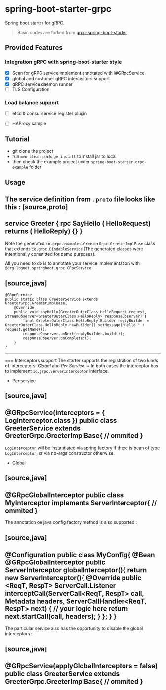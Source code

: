 # spring-boot-starter-grpc

Spring boot starter for [gRPC](http://www.grpc.io/).

> Basic codes are forked from [grpc-spring-boot-starter](https://github.com/LogNet/grpc-spring-boot-starter)

## Provided Features

### Integration gRPC with spring-boot-starter style
- [x] Scan for gRPC service implement annotated with @GRpcService
- [x] global and customer gRPC interceptors support
- [x] gRPC service daemon runner
- [ ]  TLS Configuration

### Load balance support
- [ ] etcd & consul service register plugin
- [ ] HAProxy sample


## Tutorial
- git clone the project
- run `mvn clean package install` to install jar to local
- then check the example project under `spring-boot-starter-grpc-example` folder

## Usage

The service definition from `.proto` file looks like this :
[source,proto]
----
service Greeter {
    rpc SayHello ( HelloRequest) returns (  HelloReply) {}
}
----

Note the generated `io.grpc.examples.GreeterGrpc.GreeterImplBase` class that extends `io.grpc.BindableService`.(The generated classes were intentionally committed for demo purposes).

All you need to do is to annotate your service implementation with `@org.lognet.springboot.grpc.GRpcService`

[source,java]
----
    @GRpcService
    public static class GreeterService extends  GreeterGrpc.GreeterImplBase{
        @Override
        public void sayHello(GreeterOuterClass.HelloRequest request, StreamObserver<GreeterOuterClass.HelloReply> responseObserver) {
            final GreeterOuterClass.HelloReply.Builder replyBuilder = GreeterOuterClass.HelloReply.newBuilder().setMessage("Hello " + request.getName());
            responseObserver.onNext(replyBuilder.build());
            responseObserver.onCompleted();
        }
    }
----

=== Interceptors support
The starter supports the registration of two kinds of interceptors: _Global_  and _Per Service_. +
In both cases the interceptor has to implement `io.grpc.ServerInterceptor` interface.

- Per service

[source,java]
----
@GRpcService(interceptors = { LogInterceptor.class })
public  class GreeterService extends  GreeterGrpc.GreeterImplBase{
    // ommited
}
----
`LogInterceptor` will be instantiated via spring factory if there is bean of type `LogInterceptor`, or via no-args constructor otherwise.

- Global

[source,java]
----
@GRpcGlobalInterceptor
public  class MyInterceptor implements ServerInterceptor{
    // ommited
}
----

The annotation on java config factory method is also supported :

[source,java]
----
 @Configuration
 public class MyConfig{
     @Bean
     @GRpcGlobalInterceptor
     public  ServerInterceptor globalInterceptor(){
         return new ServerInterceptor(){
             @Override
             public <ReqT, RespT> ServerCall.Listener<ReqT> interceptCall(ServerCall<ReqT, RespT> call, Metadata headers, ServerCallHandler<ReqT, RespT> next) {
                // your logic here
                 return next.startCall(call, headers);
             }
         };
     }
 }
----

The particular service also has the opportunity to disable the global interceptors :

[source,java]
----
@GRpcService(applyGlobalInterceptors = false)
public  class GreeterService extends  GreeterGrpc.GreeterImplBase{
    // ommited
}
----


